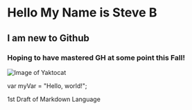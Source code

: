 # Hello My Name is Steve B 
## I am new to Github 
### Hoping to have mastered GH at some point this Fall! 

![Image of Yaktocat](https://octodex.github.com/images/yaktocat.png)



var myVar = "Hello, world!";




























1st Draft of Markdown Language
